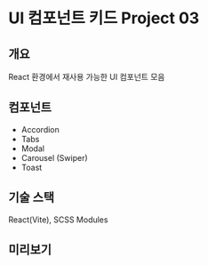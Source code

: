 # UI 컴포넌트 키드 Project 03

## 개요
React 환경에서 재사용 가능한 UI 컴포넌트 모음

## 컴포넌트
- Accordion
- Tabs
- Modal
- Carousel (Swiper)
- Toast

## 기술 스택
React(Vite), SCSS Modules

## 미리보기
